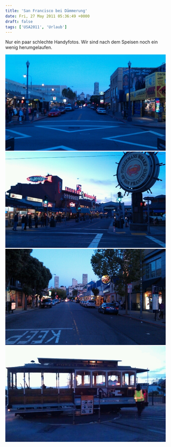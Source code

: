 ```yaml
---
title: 'San Francisco bei Dämmerung'
date: Fri, 27 May 2011 05:36:49 +0000
draft: false
tags: ['USA2011', 'Urlaub']
---
```


Nur ein paar schlechte Handyfotos. Wir sind nach dem Speisen noch ein wenig herumgelaufen.

![280269597](/urlaub11to15-images/11/280269597-scaled1000.jpg?w=300)
![281193118](/urlaub11to15-images/11/281193118-scaled1000.jpg?w=300)
![282116639](/urlaub11to15-images/11/282116639-scaled1000.jpg?w=300)
![283963681](/urlaub11to15-images/11/283963681-scaled1000.jpg?w=300)